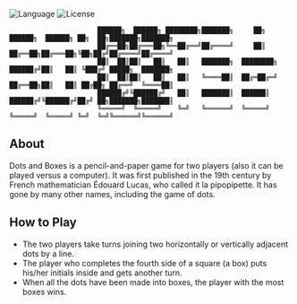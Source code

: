 ![Language](https://img.shields.io/badge/language-C%20-red.svg)
![License](https://img.shields.io/badge/license-Apache_2.0-orange.svg)



                          ██████╗  ██████╗ ████████╗███████╗     ██╗    ██████╗  ██████╗ ██╗  ██╗███████╗███████╗
                          ██╔══██╗██╔═══██╗╚══██╔══╝██╔════╝     ██║    ██╔══██╗██╔═══██╗╚██╗██╔╝██╔════╝██╔════╝
                          ██║  ██║██║   ██║   ██║   ███████╗  ████████╗ ██████╔╝██║   ██║ ╚███╔╝ █████╗  ███████╗
                          ██║  ██║██║   ██║   ██║   ╚════██║  ██╔═██╔═╝ ██╔══██╗██║   ██║ ██╔██╗ ██╔══╝  ╚════██║
                          ██████╔╝╚██████╔╝   ██║   ███████║  ██████║   ██████╔╝╚██████╔╝██╔╝ ██╗███████╗███████║
                          ╚═════╝  ╚═════╝    ╚═╝   ╚══════╝  ╚═════╝   ╚═════╝  ╚═════╝ ╚═╝  ╚═╝╚══════╝╚══════╝
                                                                                        


## About
Dots and Boxes is a pencil-and-paper game for two players (also it can be played versus a computer). It was first published in the 19th century by French mathematician Édouard Lucas, who called it la pipopipette. It has gone by many other names, including the game of dots.

## How to Play
* The two players take turns joining two horizontally or vertically adjacent dots by a line.
* The player who completes the fourth side of a square (a box) puts his/her initials inside and gets another turn.
* When all the dots have been made into boxes, the player with the most boxes wins.
